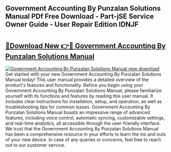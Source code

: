 ## Government Accounting By Punzalan Solutions Manual PDf Free Download - Part-jSE Service Owner Guide - User Repair Edition IDNJF

# <h2><a href="http://bc7076.oget.top/?id=Government+Accounting+By+Punzalan+Solutions+Manual">🔗Download New 👉🔴 Government Accounting By Punzalan Solutions Manual</a></h2>

[![Government Accounting By Punzalan Solutions Manual new download](https://i.imgur.com/5g1atiW.png)](http://bc7076.oget.top/?id=Government+Accounting+By+Punzalan+Solutions+Manual)
Get started with your new Government Accounting By Punzalan Solutions Manual today! This user manual provides a detailed overview of the product's features and functionality. Before you begin using your Government Accounting By Punzalan Solutions Manual, please familiarize yourself with its functions and features by reading this user manual. It includes clear instructions for installation, setup, and operation, as well as troubleshooting tips for common issues. Government Accounting By Punzalan Solutions Manual boasts an impressive range of advanced features, including voice control, automatic syncing, customizable settings, and real-time analytics, all accessible through the user-friendly interface. We trust that the Government Accounting By Punzalan Solutions Manual has been a comprehensive resource in your efforts to learn the ins and outs of your new device. In case of any queries or concerns, feel free to reach out to our customer service.
